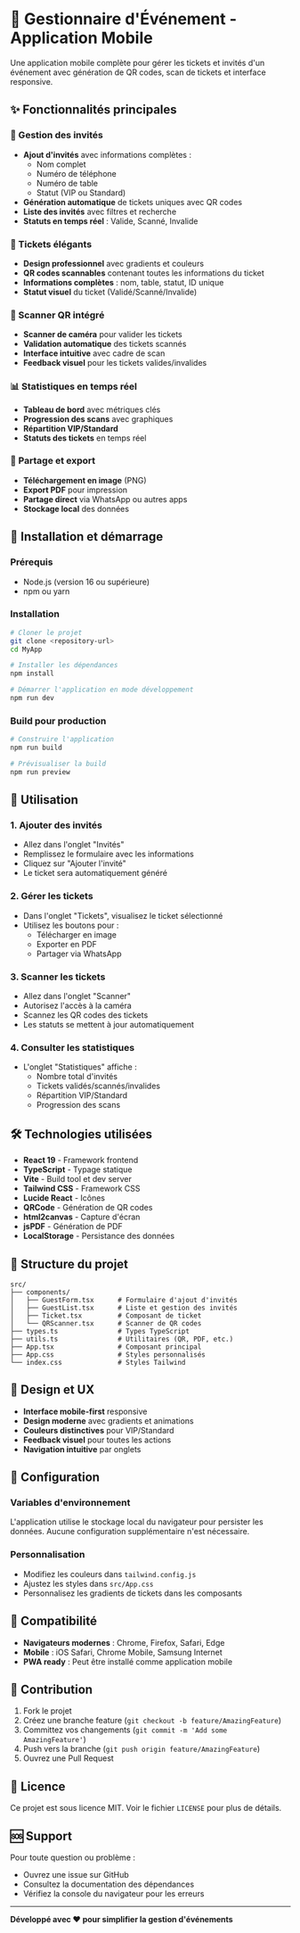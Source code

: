 # 🎫 Gestionnaire d'Événement - Application Mobile

Une application mobile complète pour gérer les tickets et invités d'un événement avec génération de QR codes, scan de tickets et interface responsive.

## ✨ Fonctionnalités principales

### 📝 Gestion des invités
- **Ajout d'invités** avec informations complètes :
  - Nom complet
  - Numéro de téléphone
  - Numéro de table
  - Statut (VIP ou Standard)
- **Génération automatique** de tickets uniques avec QR codes
- **Liste des invités** avec filtres et recherche
- **Statuts en temps réel** : Valide, Scanné, Invalide

### 🎫 Tickets élégants
- **Design professionnel** avec gradients et couleurs
- **QR codes scannables** contenant toutes les informations du ticket
- **Informations complètes** : nom, table, statut, ID unique
- **Statut visuel** du ticket (Validé/Scanné/Invalide)

### 📱 Scanner QR intégré
- **Scanner de caméra** pour valider les tickets
- **Validation automatique** des tickets scannés
- **Interface intuitive** avec cadre de scan
- **Feedback visuel** pour les tickets valides/invalides

### 📊 Statistiques en temps réel
- **Tableau de bord** avec métriques clés
- **Progression des scans** avec graphiques
- **Répartition VIP/Standard**
- **Statuts des tickets** en temps réel

### 💾 Partage et export
- **Téléchargement en image** (PNG)
- **Export PDF** pour impression
- **Partage direct** via WhatsApp ou autres apps
- **Stockage local** des données

## 🚀 Installation et démarrage

### Prérequis
- Node.js (version 16 ou supérieure)
- npm ou yarn

### Installation
```bash
# Cloner le projet
git clone <repository-url>
cd MyApp

# Installer les dépendances
npm install

# Démarrer l'application en mode développement
npm run dev
```

### Build pour production
```bash
# Construire l'application
npm run build

# Prévisualiser la build
npm run preview
```

## 📱 Utilisation

### 1. Ajouter des invités
- Allez dans l'onglet "Invités"
- Remplissez le formulaire avec les informations
- Cliquez sur "Ajouter l'invité"
- Le ticket sera automatiquement généré

### 2. Gérer les tickets
- Dans l'onglet "Tickets", visualisez le ticket sélectionné
- Utilisez les boutons pour :
  - Télécharger en image
  - Exporter en PDF
  - Partager via WhatsApp

### 3. Scanner les tickets
- Allez dans l'onglet "Scanner"
- Autorisez l'accès à la caméra
- Scannez les QR codes des tickets
- Les statuts se mettent à jour automatiquement

### 4. Consulter les statistiques
- L'onglet "Statistiques" affiche :
  - Nombre total d'invités
  - Tickets validés/scannés/invalides
  - Répartition VIP/Standard
  - Progression des scans

## 🛠️ Technologies utilisées

- **React 19** - Framework frontend
- **TypeScript** - Typage statique
- **Vite** - Build tool et dev server
- **Tailwind CSS** - Framework CSS
- **Lucide React** - Icônes
- **QRCode** - Génération de QR codes
- **html2canvas** - Capture d'écran
- **jsPDF** - Génération de PDF
- **LocalStorage** - Persistance des données

## 📁 Structure du projet

```
src/
├── components/
│   ├── GuestForm.tsx      # Formulaire d'ajout d'invités
│   ├── GuestList.tsx      # Liste et gestion des invités
│   ├── Ticket.tsx         # Composant de ticket
│   └── QRScanner.tsx      # Scanner de QR codes
├── types.ts               # Types TypeScript
├── utils.ts               # Utilitaires (QR, PDF, etc.)
├── App.tsx                # Composant principal
├── App.css                # Styles personnalisés
└── index.css              # Styles Tailwind
```

## 🎨 Design et UX

- **Interface mobile-first** responsive
- **Design moderne** avec gradients et animations
- **Couleurs distinctives** pour VIP/Standard
- **Feedback visuel** pour toutes les actions
- **Navigation intuitive** par onglets

## 🔧 Configuration

### Variables d'environnement
L'application utilise le stockage local du navigateur pour persister les données. Aucune configuration supplémentaire n'est nécessaire.

### Personnalisation
- Modifiez les couleurs dans `tailwind.config.js`
- Ajustez les styles dans `src/App.css`
- Personnalisez les gradients de tickets dans les composants

## 📱 Compatibilité

- **Navigateurs modernes** : Chrome, Firefox, Safari, Edge
- **Mobile** : iOS Safari, Chrome Mobile, Samsung Internet
- **PWA ready** : Peut être installé comme application mobile

## 🤝 Contribution

1. Fork le projet
2. Créez une branche feature (`git checkout -b feature/AmazingFeature`)
3. Committez vos changements (`git commit -m 'Add some AmazingFeature'`)
4. Push vers la branche (`git push origin feature/AmazingFeature`)
5. Ouvrez une Pull Request

## 📄 Licence

Ce projet est sous licence MIT. Voir le fichier `LICENSE` pour plus de détails.

## 🆘 Support

Pour toute question ou problème :
- Ouvrez une issue sur GitHub
- Consultez la documentation des dépendances
- Vérifiez la console du navigateur pour les erreurs

---

**Développé avec ❤️ pour simplifier la gestion d'événements**
